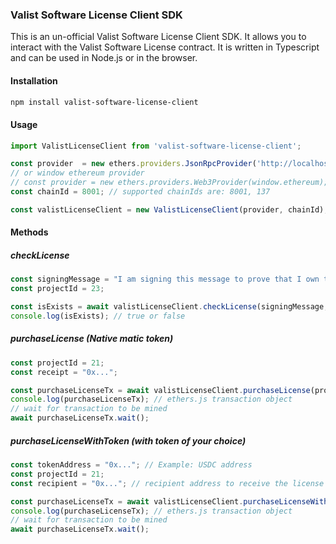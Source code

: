 ### Valist Software License Client SDK

This is an un-official Valist Software License Client SDK. It allows you to interact with the Valist Software License contract. It is written in Typescript and can be used in Node.js or in the browser.

#### Installation

```bash
npm install valist-software-license-client
```

#### Usage

```typescript
import ValistLicenseClient from 'valist-software-license-client';

const provider  = new ethers.providers.JsonRpcProvider('http://localhost:8545');
// or window ethereum provider
// const provider = new ethers.providers.Web3Provider(window.ethereum);
const chainId = 8001; // supported chainIds are: 8001, 137

const valistLicenseClient = new ValistLicenseClient(provider, chainId);
```

#### Methods

##### checkLicense

```typescript
const signingMessage = "I am signing this message to prove that I own this wallet address";
const projectId = 23;

const isExists = await valistLicenseClient.checkLicense(signingMessage, projectId);
console.log(isExists); // true or false

```

##### purchaseLicense (Native matic token)
  
  ```typescript
  const projectId = 21;
  const receipt = "0x...";

  const purchaseLicenseTx = await valistLicenseClient.purchaseLicense(projectId, recipient);
  console.log(purchaseLicenseTx); // ethers.js transaction object
  // wait for transaction to be mined
  await purchaseLicenseTx.wait();
  ```

  ##### purchaseLicenseWithToken (with token of your choice)
  
  ```typescript
  const tokenAddress = "0x..."; // Example: USDC address
  const projectId = 21;
  const recipient = "0x..."; // recipient address to receive the license NFT

  const purchaseLicenseTx = await valistLicenseClient.purchaseLicenseWithToken(tokenAddress, projectId, recipient);
  console.log(purchaseLicenseTx); // ethers.js transaction object
  // wait for transaction to be mined
  await purchaseLicenseTx.wait();
  ```
